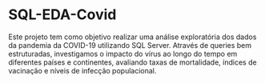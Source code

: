 # SQL-EDA-Covid
Este projeto tem como objetivo realizar uma análise exploratória dos dados da pandemia da COVID-19 utilizando SQL Server. Através de queries bem estruturadas, investigamos o impacto do vírus ao longo do tempo em diferentes países e continentes, avaliando taxas de mortalidade, índices de vacinação e níveis de infecção populacional.
